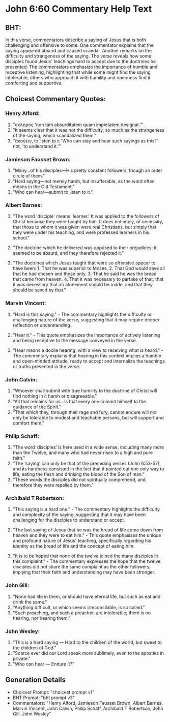 # John 6:60 Commentary Help Text

## BHT:
In this verse, commentators describe a saying of Jesus that is both challenging and offensive to some. One commentator explains that the saying appeared absurd and caused scandal. Another remarks on the difficulty and strangeness of the saying. The verse reveals how some disciples found Jesus' teachings hard to accept due to the doctrines he presented. The commentators emphasize the importance of humble and receptive listening, highlighting that while some might find the saying intolerable, others who approach it with humility and openness find it comforting and supportive.

## Choicest Commentary Quotes:
### Henry Alford:
1. "σκληρός 'non tam absurditatem quam impietatem designat.'"
2. "It seems clear that it was not the difficulty, so much as the strangeness of the saying, which scandalized them."
3. "ἀκούειν, to listen to it 'Who can stay and hear such sayings as this?' not, 'to understand it.'"

### Jamieson Fausset Brown:
1. "Many...of his disciples—His pretty constant followers, though an outer circle of them."
2. "Hard saying—not merely harsh, but insufferable, as the word often means in the Old Testament."
3. "Who can hear—submit to listen to it."

### Albert Barnes:
1. "The word 'disciple' means 'learner.' It was applied to the followers of Christ because they were taught by him. It does not imply, of necessity, that those to whom it was given were real Christians, but simply that they were under his teaching, and were professed learners in his school." 

2. "The doctrine which he delivered was opposed to their prejudices; it seemed to be absurd, and they therefore rejected it." 

3. "The doctrines which Jesus taught that were so offensive appear to have been: 1. That he was superior to Moses. 2. That God would save all that he had chosen and those only. 3. That he said he was the bread that came from heaven. 4. That it was necessary to partake of that; that it was necessary that an atonement should be made, and that they should be saved by that."

### Marvin Vincent:
1. "Hard is this saying." - The commentary highlights the difficulty or challenging nature of the verse, suggesting that it may require deeper reflection or understanding.

2. "Hear it." - This quote emphasizes the importance of actively listening and being receptive to the message conveyed in the verse.

3. "Hear means a docile hearing, with a view to receiving what is heard." - The commentary explains that hearing in this context implies a humble and open-minded attitude, ready to accept and internalize the teachings or truths presented in the verse.

### John Calvin:
1. "Whoever shall submit with true humility to the doctrine of Christ will find nothing in it harsh or disagreeable."
2. "All that remains for us...is that every one commit himself to the guidance of the Spirit."
3. "That which they, through their rage and fury, cannot endure will not only be tolerable to modest and teachable persons, but will support and comfort them."

### Philip Schaff:
1. "The word ‘disciples’ is here used in a wide sense, including many more than the Twelve, and many who had never risen to a high and pure faith."
2. "The ‘saying’ can only be that of the preceding verses (John 6:53-57), and its hardness consisted in the fact that it pointed out one only way to life, eating the flesh and drinking the blood of the Son of man."
3. "These words the disciples did not spiritually comprehend, and therefore they were repelled by them."

### Archibald T Robertson:
1. "This saying is a hard one." - The commentary highlights the difficulty and complexity of the saying, suggesting that it may have been challenging for the disciples to understand or accept.

2. "The last saying of Jesus that he was the bread of life come down from heaven and they were to eat him." - This quote emphasizes the unique and profound nature of Jesus' teaching, specifically regarding his identity as the bread of life and the concept of eating him.

3. "It is to be hoped that none of the twelve joined the many disciples in this complaint." - The commentary expresses the hope that the twelve disciples did not share the same complaint as the other followers, implying that their faith and understanding may have been stronger.

### John Gill:
1. "None had life in them, or should have eternal life, but such as eat and drink the same."
2. "Anything difficult, or which seems irreconcilable, is so called."
3. "Such preaching, and such a preacher, are intolerable; there is no hearing, nor bearing them."

### John Wesley:
1. "This is a hard saying — Hard to the children of the world, but sweet to the children of God." 
2. "Scarce ever did our Lord speak more sublimely, even to the apostles in private." 
3. "Who can hear — Endure it?"


## Generation Details
- Choicest Prompt: "choicest prompt v1"
- BHT Prompt: "bht prompt v3"
- Commentators: "Henry Alford, Jamieson Fausset Brown, Albert Barnes, Marvin Vincent, John Calvin, Philip Schaff, Archibald T Robertson, John Gill, John Wesley"
